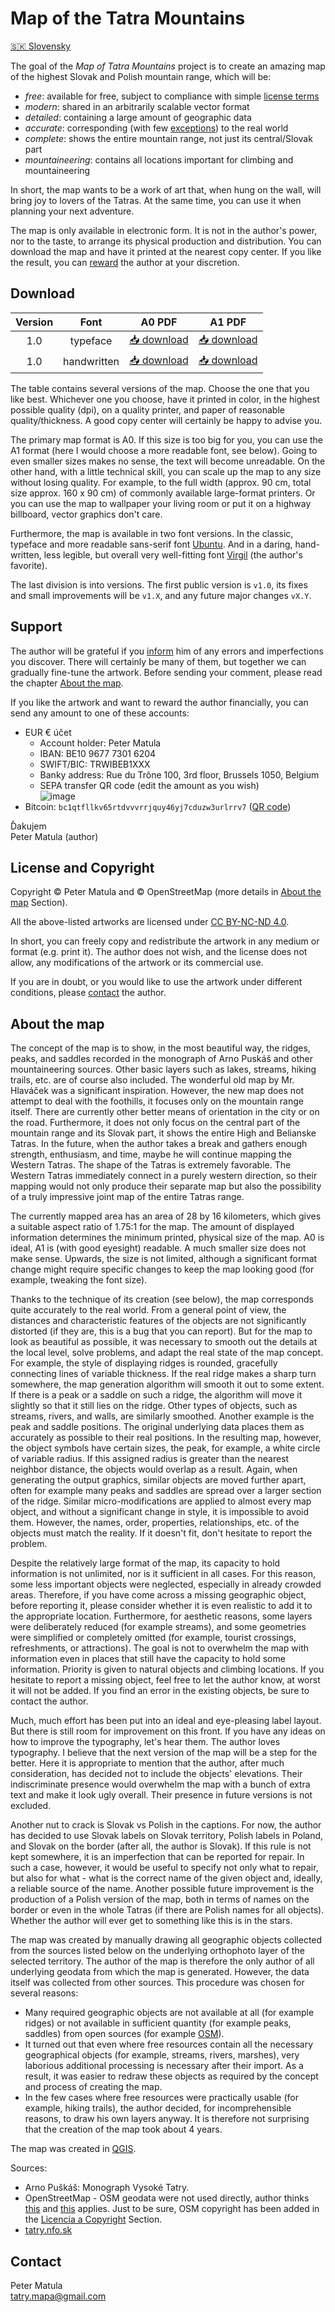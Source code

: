 # Map of the Tatra Mountains

[🇸🇰 Slovensky](README.md)

The goal of the *Map of Tatra Mountains* project is to create an amazing map of the highest Slovak and Polish mountain range, which will be:

* *free*: available for free, subject to compliance with simple [license terms](license-and-copyright)
* *modern*: shared in an arbitrarily scalable vector format
* *detailed*: containing a large amount of geographic data
* *accurate*: corresponding (with few [exceptions](about-the-map)) to the real world
* *complete*: shows the entire mountain range, not just its central/Slovak part
* *mountaineering*: contains all locations important for climbing and mountaineering

In short, the map wants to be a work of art that, when hung on the wall, will bring joy to lovers of the Tatras. At the same time, you can use it when planning your next adventure.

The map is only available in electronic form. It is not in the author's power, nor to the taste, to arrange its physical production and distribution. You can download the map and have it printed at the nearest copy center. If you like the result, you can [reward](Support) the author at your discretion.

## Download

| Version | Font | A0 PDF | A1 PDF |
|  :---: | :---:|  :---: |  :---: |
|  1.0  | typeface |   [📥 download](https://github.com/PeterMatula/tatry/releases/download/v1.0/tatry-v1_0-ubuntu-A0.pdf)  |   [📥 download](https://github.com/PeterMatula/tatry/releases/download/v1.0/tatry-v1_0-ubuntu-A1.pdf)  |
|  1.0  | handwritten |   [📥 download](https://github.com/PeterMatula/tatry/releases/download/v1.0/tatry-v1_0-virgil-A0.pdf)  |   [📥 download](https://github.com/PeterMatula/tatry/releases/download/v1.0/tatry-v1_0-virgil-A1.pdf)  |

The table contains several versions of the map. Choose the one that you like best. Whichever one you choose, have it printed in color, in the highest possible quality (dpi), on a quality printer, and paper of reasonable quality/thickness. A good copy center will certainly be happy to advise you.

The primary map format is A0. If this size is too big for you, you can use the A1 format (here I would choose a more readable font, see below). Going to even smaller sizes makes no sense, the text will become unreadable. On the other hand, with a little technical skill, you can scale up the map to any size without losing quality. For example, to the full width (approx. 90 cm, total size approx. 160 x 90 cm) of commonly available large-format printers. Or you can use the map to wallpaper your living room or put it on a highway billboard, vector graphics don't care.

Furthermore, the map is available in two font versions. In the classic, typeface and more readable sans-serif font [Ubuntu](https://fonts.google.com/specimen/Ubuntu). And in a daring, hand-written, less legible, but overall very well-fitting font [Virgil](https://virgil.excalidraw.com/) (the author's favorite).

The last division is into versions. The first public version is `v1.0`, its fixes and small improvements will be `v1.X`, and any future major changes `vX.Y`.

## Support

The author will be grateful if you [inform](contact) him of any errors and imperfections you discover. There will certainly be many of them, but together we can gradually fine-tune the artwork. Before sending your comment, please read the chapter [About the map](About-the-map).

If you like the artwork and want to reward the author financially, you can send any amount to one of these accounts:

* EUR € účet
   * Account holder: Peter Matula
   * IBAN: BE10 9677 7301 6204
   * SWIFT/BIC: TRWIBEB1XXX
   * Banky address: Rue du Trône 100, 3rd floor, Brussels 1050, Belgium
   * SEPA transfer QR code (edit the amount as you wish)\
     ![image](https://github.com/PeterMatula/tatry/assets/20342097/8f6cbe5b-1a64-479a-9bf1-3ee32def0504)
* Bitcoin: `bc1qtfllkv65rtdvvvrrjquy46yj7cduzw3urlrrv7` ([QR code](https://github.com/PeterMatula/tatras-map/assets/20342097/f3ba11ed-11ed-4e0b-b58c-b8a034e0e56f))


Ďakujem \
Peter Matula (author)

## License and Copyright

Copyright © Peter Matula and © OpenStreetMap (more details in [About the map](#about-the-map) Section).

All the above-listed artworks are licensed under [CC BY-NC-ND 4.0](https://creativecommons.org/licenses/by-nc-nd/4.0/deed.en).

In short, you can freely copy and redistribute the artwork in any medium or format (e.g. print it). The author does not wish, and the license does not allow, any modifications of the artwork or its commercial use.

If you are in doubt, or you would like to use the artwork under different conditions, please [contact](#contact) the author.

## About the map

The concept of the map is to show, in the most beautiful way, the ridges, peaks, and saddles recorded in the monograph of Arno Puskáš and other mountaineering sources. Other basic layers such as lakes, streams, hiking trails, etc. are of course also included. The wonderful old map by Mr. Hlaváček was a significant inspiration. However, the new map does not attempt to deal with the foothills, it focuses only on the mountain range itself. There are currently other better means of orientation in the city or on the road. Furthermore, it does not only focus on the central part of the mountain range and its Slovak part, it shows the entire High and Belianske Tatras. In the future, when the author takes a break and gathers enough strength, enthusiasm, and time, maybe he will continue mapping the Western Tatras. The shape of the Tatras is extremely favorable. The Western Tatras immediately connect in a purely western direction, so their mapping would not only produce their separate map but also the possibility of a truly impressive joint map of the entire Tatras range.

The currently mapped area has an area of 28 by 16 kilometers, which gives a suitable aspect ratio of 1.75:1 for the map. The amount of displayed information determines the minimum printed, physical size of the map. A0 is ideal, A1 is (with good eyesight) readable. A much smaller size does not make sense. Upwards, the size is not limited, although a significant format change might require specific changes to keep the map looking good (for example, tweaking the font size).

Thanks to the technique of its creation (see below), the map corresponds quite accurately to the real world. From a general point of view, the distances and characteristic features of the objects are not significantly distorted (if they are, this is a bug that you can report). But for the map to look as beautiful as possible, it was necessary to smooth out the details at the local level, solve problems, and adapt the real state of the map concept. For example, the style of displaying ridges is rounded, gracefully connecting lines of variable thickness. If the real ridge makes a sharp turn somewhere, the map generation algorithm will smooth it out to some extent. If there is a peak or a saddle on such a ridge, the algorithm will move it slightly so that it still lies on the ridge. Other types of objects, such as streams, rivers, and walls, are similarly smoothed. Another example is the peak and saddle positions. The original underlying data places them as accurately as possible to their real positions. In the resulting map, however, the object symbols have certain sizes, the peak, for example, a white circle of variable radius. If this assigned radius is greater than the nearest neighbor distance, the objects would overlap as a result. Again, when generating the output graphics, similar objects are moved further apart, often for example many peaks and saddles are spread over a larger section of the ridge. Similar micro-modifications are applied to almost every map object, and without a significant change in style, it is impossible to avoid them. However, the names, order, properties, relationships, etc. of the objects must match the reality. If it doesn't fit, don't hesitate to report the problem.

Despite the relatively large format of the map, its capacity to hold information is not unlimited, nor is it sufficient in all cases. For this reason, some less important objects were neglected, especially in already crowded areas. Therefore, if you have come across a missing geographic object, before reporting it, please consider whether it is even realistic to add it to the appropriate location. Furthermore, for aesthetic reasons, some layers were deliberately reduced (for example streams), and some geometries were simplified or completely omitted (for example, tourist crossings, refreshments, or attractions). The goal is not to overwhelm the map with information even in places that still have the capacity to hold some information. Priority is given to natural objects and climbing locations. If you hesitate to report a missing object, feel free to let the author know, at worst it will not be added. If you find an error in the existing objects, be sure to contact the author.

Much, much effort has been put into an ideal and eye-pleasing label layout. But there is still room for improvement on this front. If you have any ideas on how to improve the typography, let's hear them. The author loves typography. I believe that the next version of the map will be a step for the better. Here it is appropriate to mention that the author, after much consideration, has decided not to include the objects' elevations. Their indiscriminate presence would overwhelm the map with a bunch of extra text and make it look ugly overall. Their presence in future versions is not excluded.

Another nut to crack is Slovak vs Polish in the captions. For now, the author has decided to use Slovak labels on Slovak territory, Polish labels in Poland, and Slovak on the border (after all, the author is Slovak). If this rule is not kept somewhere, it is an imperfection that can be reported for repair. In such a case, however, it would be useful to specify not only what to repair, but also for what - what is the correct name of the given object and, ideally, a reliable source of the name. Another possible future improvement is the production of a Polish version of the map, both in terms of names on the border or even in the whole Tatras (if there are Polish names for all objects). Whether the author will ever get to something like this is in the stars.

The map was created by manually drawing all geographic objects collected from the sources listed below on the underlying orthophoto layer of the selected territory. The author of the map is therefore the only author of all underlying geodata from which the map is generated. However, the data itself was collected from other sources. This procedure was chosen for several reasons:

* Many required geographic objects are not available at all (for example ridges) or not available in sufficient quantity (for example peaks, saddles) from open sources (for example [OSM](https://www.openstreetmap.org/)).
* It turned out that even where free resources contain all the necessary geographical objects (for example, streams, rivers, marshes), very laborious additional processing is necessary after their import. As a result, it was easier to redraw these objects as required by the concept and process of creating the map.
* In the few cases where free resources were practically usable (for example, hiking trails), the author decided, for incomprehensible reasons, to draw his own layers anyway. It is therefore not surprising that the creation of the map took about 4 years.

The map was created in [QGIS](https://qgis.org/en/site/).

Sources:

* Arno Puškáš: Monograph Vysoké Tatry.
* OpenStreetMap - OSM geodata were not used directly, author thinks [this](https://wiki.openstreetmap.org/wiki/Open_Data_License/Use_Cases#Using_OSM_data_for_the_production_of_a_hand-made_map) and [this](https://osmfoundation.org/wiki/Licence/Licence_and_Legal_FAQ#4._CAN_I_USE_OSM_DATA_AND_OPENSTREETMAP-DERIVED_MAPS_TO_VERIFY_MY_OWN_DATA_WITHOUT_TRIGGERING_SHARE-ALIKE?) applies. Just to be sure, OSM copyright has been added in the [Licencia a Copyright](#license-and-copyright) Section.
* [tatry.nfo.sk](https://tatry.nfo.sk/)
## Contact

Peter Matula \
[tatry.mapa@gmail.com](mailto:tatry.mapa@gmail.com)

